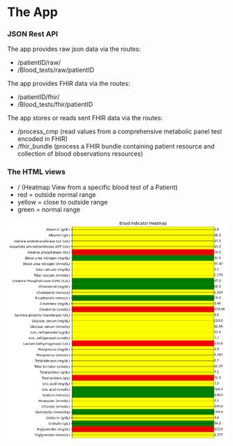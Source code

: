 # The App

### JSON Rest API

The app provides raw json data via the routes:

- /patientID/raw/   
- /Blood_tests/raw/patientID 

The app provides FHIR data via the routes:

- /patientID/fhir/   
- /Blood_tests/fhir/patientID

The app stores or reads sent FHIR data via the routes: 

- /process_cmp  (read values from a comprehensive metabolic panel test encoded in FHIR)
- /fhir_bundle  (process a FHIR bundle containing patient resource and collection of blood observations resources)


### The HTML views

- / (Heatmap View from a specific blood test of a Patient)
- red = outside normal range
- yellow = close to outside range
- green = normal range
  
![Alt Text](heatmap3.png)

